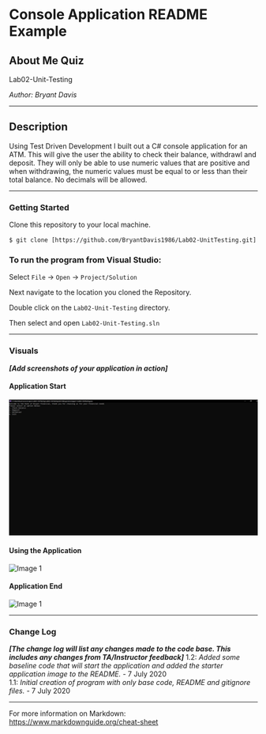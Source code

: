 # Console Application README Example

## About Me Quiz

Lab02-Unit-Testing

*Author: Bryant Davis*

----

## Description

Using Test Driven Development I built out a C# console application for an ATM. This will give the user the ability to check their balance, withdrawl and deposit. 
They will only be able to use numeric values that are positive and when withdrawing, the numeric values must be equal to or less than their total balance. No decimals will be allowed.

---

### Getting Started
Clone this repository to your local machine.

```
$ git clone [https://github.com/BryantDavis1986/Lab02-UnitTesting.git]
```

### To run the program from Visual Studio:
Select ```File``` -> ```Open``` -> ```Project/Solution```

Next navigate to the location you cloned the Repository.

Double click on the ```Lab02-Unit-Testing``` directory.

Then select and open ```Lab02-Unit-Testing.sln```

---

### Visuals
***[Add screenshots of your application in action]***

#### Application Start
![Image 1](./start.jpg)
#### Using the Application
![Image 1](https://via.placeholder.com/750x500)
#### Application End
![Image 1](https://via.placeholder.com/750x500)

---

### Change Log
***[The change log will list any changes made to the code base. This includes any changes from TA/Instructor feedback]***
1.2: *Added some baseline code that will start the application and added the starter application image to the README.* - 7 July 2020  
1.1: *Initial creation of program with only base code, README and gitignore files.* - 7 July 2020  


------------------------------
For more information on Markdown: https://www.markdownguide.org/cheat-sheet
